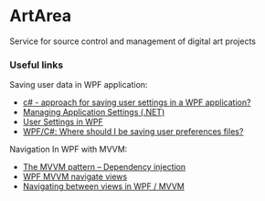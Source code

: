 # ArtArea

Service for source control and management of digital art projects 

### Useful links 

Saving user data in WPF application:
- [c# - approach for saving user settings in a WPF application?](https://stackoverflow.com/questions/3784477/c-sharp-approach-for-saving-user-settings-in-a-wpf-application)
- [Managing Application Settings (.NET)](https://docs.microsoft.com/en-us/visualstudio/ide/managing-application-settings-dotnet?view=vs-2015&redirectedfrom=MSDN)
- [User Settings in WPF](https://blogs.msdn.microsoft.com/patrickdanino/2008/07/23/user-settings-in-wpf/)
- [WPF/C#: Where should I be saving user preferences files?](https://stackoverflow.com/questions/396229/wpf-c-where-should-i-be-saving-user-preferences-files)

Navigation In WPF with MVVM:
- [The MVVM pattern – Dependency injection](https://blog.qmatteoq.com/the-mvvm-pattern-dependency-injection/)
- [WPF MVVM navigate views](https://stackoverflow.com/questions/19654295/wpf-mvvm-navigate-views/19654812)
- [Navigating between views in WPF / MVVM](https://www.technical-recipes.com/2018/navigating-between-views-in-wpf-mvvm/)
